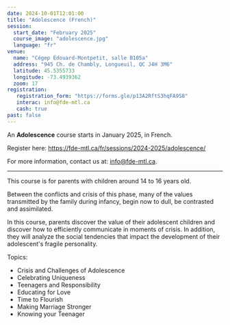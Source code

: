 ```yaml
---
date: 2024-10-01T12:01:00
title: "Adolescence (French)"
session:
  start_date: "February 2025"
  course_image: "adolescence.jpg"
  language: "fr"
venue:
  name: "Cégep Édouard-Montpetit, salle B105a"
  address: "945 Ch. de Chambly, Longueuil, QC J4H 3M6"
  latitude: 45.5355733
  longitude: -73.4939362
  zoom: 17
registration:
   registration_form: "https://forms.gle/p13A2RftS3hqFA9S8"
   interac: info@fde-mtl.ca
   cash: true
past: false
---
```



An **Adolescence** course starts in January 2025, in French.

Register here: https://fde-mtl.ca/fr/sessions/2024-2025/adolescence/

For more information, contact us at: [info@fde-mtl.ca](mailto:info@fde-mtl.ca).

---

This course is for parents with children around 14 to 16 years old.

Between the conflicts and crisis of this phase, many of the values transmitted
by the family during infancy, begin now to dull, be contrasted and assimilated.

In this course, parents discover the value of their adolescent children and
discover how to efficiently communicate in moments of crisis. In addition, they
will analyze the social tendencies that impact the development of their
adolescent's fragile personality.

Topics:

* Crisis and Challenges of Adolescence
* Celebrating Uniqueness
* Teenagers and Responsibility
* Educating for Love
* Time to Flourish
* Making Marriage Stronger
* Knowing your Teenager

<!--more-->

